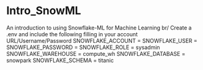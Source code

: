 # Intro_SnowML
An introduction to using Snowflake-ML for Machine Learning br/
Create a .env and include the following filling in your account URL/Username/Password
SNOWFLAKE_ACCOUNT = 
SNOWFLAKE_USER = 
SNOWFLAKE_PASSWORD = 
SNOWFLAKE_ROLE = sysadmin
SNOWFLAKE_WAREHOUSE = compute_wh
SNOWFLAKE_DATABASE = snowpark
SNOWFLAKE_SCHEMA = titanic
